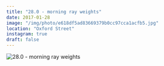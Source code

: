```yaml
---
title: "28.0 - morning ray weights"
date: 2017-01-28
image: "/img/photo/e618df5ad83669379b0cc97cca1acfb5.jpg"
location: "Oxford Street"
instagram: true
draft: false
---
```


![28.0 - morning ray weights](/img/photo/e618df5ad83669379b0cc97cca1acfb5.jpg)
